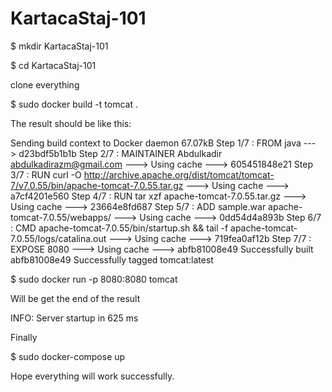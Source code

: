 # KartacaStaj-101

$ mkdir KartacaStaj-101

$ cd KartacaStaj-101

clone everything

$ sudo docker build -t tomcat .

The result should be like this:

Sending build context to Docker daemon  67.07kB
 Step 1/7 : FROM java
  ---> d23bdf5b1b1b
 Step 2/7 : MAINTAINER Abdulkadir <abdulkadirazm@gmail.com>
  ---> Using cache
  ---> 605451848e21
 Step 3/7 : RUN curl -O http://archive.apache.org/dist/tomcat/tomcat-7/v7.0.55/bin/apache-tomcat-7.0.55.tar.gz
  ---> Using cache
  ---> a7cf4201e560
 Step 4/7 : RUN tar xzf apache-tomcat-7.0.55.tar.gz
  ---> Using cache
  ---> 23664e8fd687
 Step 5/7 : ADD sample.war apache-tomcat-7.0.55/webapps/
  ---> Using cache
  ---> 0dd54d4a893b
 Step 6/7 : CMD apache-tomcat-7.0.55/bin/startup.sh && tail -f apache-tomcat-7.0.55/logs/catalina.out
  ---> Using cache
  ---> 719fea0af12b
 Step 7/7 : EXPOSE 8080
  ---> Using cache
  ---> abfb81008e49
 Successfully built abfb81008e49
 Successfully tagged tomcat:latest

$ sudo docker run -p 8080:8080 tomcat

Will be get the end of the result

INFO: Server startup in 625 ms

Finally

$ sudo docker-compose up

Hope everything will work successfully.
